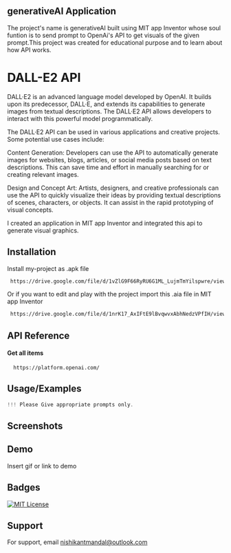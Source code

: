 
## generativeAI Application 
The project's name is generativeAI built using MIT app Inventor whose soul funtion is to send prompt to OpenAi's API to get visuals of the given prompt.This project was created for educational purpose and to learn about how API works.
# DALL-E2 API

DALL·E2 is an advanced language model developed by OpenAI. It builds upon its predecessor, DALL·E, and extends its capabilities to generate images from textual descriptions. The DALL·E2 API allows developers to interact with this powerful model programmatically.

The DALL·E2 API can be used in various applications and creative projects. Some potential use cases include:

Content Generation: Developers can use the API to automatically generate images for websites, blogs, articles, or social media posts based on text descriptions. This can save time and effort in manually searching for or creating relevant images.

Design and Concept Art: Artists, designers, and creative professionals can use the API to quickly visualize their ideas by providing textual descriptions of scenes, characters, or objects. It can assist in the rapid prototyping of visual concepts.

I created an application in MIT app Inventor and integrated this api to generate visual graphics.


## Installation

Install my-project as .apk file

```bash
 https://drive.google.com/file/d/1vZlG9F66RyRU6G1ML_LujmTmYilspwre/view?usp=sharing
```

Or if you want to edit and play with the project import this .aia file in MIT app Inventor

```bash
 https://drive.google.com/file/d/1nrK17_AxIFtE9lBvqwvxAbhNedzVPfIH/view?usp=sharing
```





## API Reference

#### Get all items

```http
  https://platform.openai.com/
```




## Usage/Examples

```javascript
!!! Please Give appropriate prompts only.
```


## Screenshots


## Demo

Insert gif or link to demo


## Badges
[![MIT License](https://img.shields.io/badge/License-MIT-green.svg)](https://choosealicense.com/licenses/mit/)


## Support

For support, email nishikantmandal@outlook.com 

